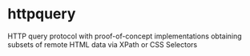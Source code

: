 httpquery
=========

HTTP query protocol with proof-of-concept implementations obtaining subsets of remote HTML data via XPath or CSS Selectors
